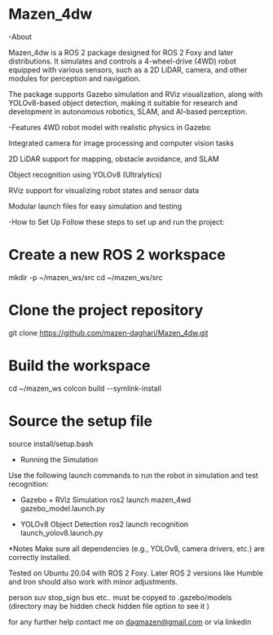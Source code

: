 # Mazen_4dw

-About

Mazen_4dw is a ROS 2 package designed for ROS 2 Foxy and later distributions. It simulates and controls a 4-wheel-drive (4WD) robot equipped with various sensors, such as a 2D LiDAR, camera, and other modules for perception and navigation.

The package supports Gazebo simulation and RViz visualization, along with YOLOv8-based object detection, making it suitable for research and development in autonomous robotics, SLAM, and AI-based perception.

-Features
 4WD robot model with realistic physics in Gazebo

 Integrated camera for image processing and computer vision tasks

 2D LiDAR support for mapping, obstacle avoidance, and SLAM

 Object recognition using YOLOv8 (Ultralytics)

 RViz support for visualizing robot states and sensor data

 Modular launch files for easy simulation and testing

-How to Set Up
Follow these steps to set up and run the project:


# Create a new ROS 2 workspace
mkdir -p ~/mazen_ws/src
cd ~/mazen_ws/src

# Clone the project repository
git clone https://github.com/mazen-daghari/Mazen_4dw.git

# Build the workspace
cd ~/mazen_ws
colcon build --symlink-install

# Source the setup file
source install/setup.bash

- Running the Simulation

Use the following launch commands to run the robot in simulation and test recognition:

- Gazebo + RViz Simulation
ros2 launch mazen_4wd gazebo_model.launch.py


- YOLOv8 Object Detection
ros2 launch recognition launch_yolov8.launch.py

*Notes
Make sure all dependencies (e.g., YOLOv8, camera drivers, etc.) are correctly installed.

Tested on Ubuntu 20.04 with ROS 2 Foxy. Later ROS 2 versions like Humble and Iron should also work with minor adjustments.

person suv stop_sign bus etc.. must be copyed to .gazebo/models (directory may be hidden check hidden file option to see it )

for any further help contact me on dagmazen@gmail.com or via linkedin 


